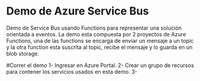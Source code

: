 # Demo de Azure Service Bus
Demo de Service Bus usando Functions para representar una solución orientada a eventos. 
La demo esta compuesta por 2 proyectos de Azure Functions, una de las functions se encarga de enviar un mensaje a un topic y la otra function esta suscrita al topic, recibe el mensaje y lo guarda en un blob storage.

#Correr el demo
1- Ingresar en Azure Portal.
2- Crear un grupo de recursos para contener los servicios usados en esta demo.
3- 
